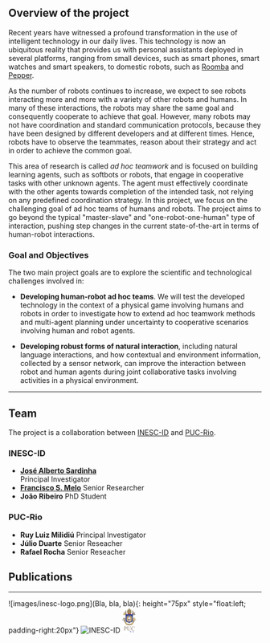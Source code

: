 ## Overview of the project

Recent years have witnessed a profound transformation in the use of intelligent technology in our daily lives.
This technology is now an ubiquitous reality that provides us with personal assistants deployed in several
platforms, ranging from small devices, such as smart phones, smart watches and smart speakers, to domestic robots, such as [Roomba](https://www.irobot.com/roomba) and [Pepper](https://www.softbankrobotics.com/emea/en/pepper).

As the number of robots continues to increase, we expect to see robots interacting more and more with a variety of other robots and humans. In many of these interactions, the robots may share the same goal and consequently cooperate to achieve that goal. However, many robots may not have coordination and standard communication protocols, because they have been designed by different developers and at different times. Hence, robots have to observe the teammates, reason about their strategy and act in order to achieve the common goal.

This area of research is called _ad hoc teamwork_ and is focused on building learning agents, such as softbots or robots, that engage in cooperative tasks with other unknown agents. The agent must effectively coordinate with the other agents towards completion of the intended task, not relying on any predefined coordination strategy. In this project, we focus on the challenging goal of ad hoc teams of humans and robots. The project aims to go beyond the typical "master-slave" and "one-robot-one-human" type of interaction, pushing step changes in the current state-of-the-art in terms of human-robot interactions.

### Goal and Objectives

The two main project goals are to explore the scientific and technological challenges involved in:

* **Developing human-robot ad hoc teams**. We will test the developed technology in the context of a physical game involving humans and robots in order to investigate how to extend ad hoc teamwork methods and multi-agent planning under uncertainty to cooperative scenarios involving human and robot agents.

* **Developing robust forms of natural interaction**, including natural language interactions, and how contextual and environment information, collected by a sensor network, can improve the interaction between robot and human agents during joint collaborative tasks involving activities in a physical environment.

---

## Team

The project is a collaboration between [INESC-ID](www.inesc-id.pt) and [PUC-Rio](www.puc-rio.br).

### INESC-ID

* [**José Alberto Sardinha**](http://web.ist.utl.pt/ist25149/)  
Principal Investigator
* [**Francisco S. Melo**](http://gaips.inesc-id.pt/~fmelo)
Senior Researcher
* **João Ribeiro**
PhD Student

### PUC-Rio

* **Ruy Luiz Milidiú**
Principal Investigator
* **Júlio Duarte**
Senior Reseacher
* **Rafael Rocha**
Senior Reseacher

## Publications

<script src="https://bibbase.org/show?bib=https://adhoc-inesc-id.github.io/biblio.bib&jsonp=1&theme=simple"></script>

---
![images/inesc-logo.png](Bla, bla, bla){: height="75px" style="float:left; padding-right:20px"}
<img src="" alt="INESC-ID" height="50px"/> <img src="images/puc-logo.png" alt="PUC-Rio" height="50px"/>

